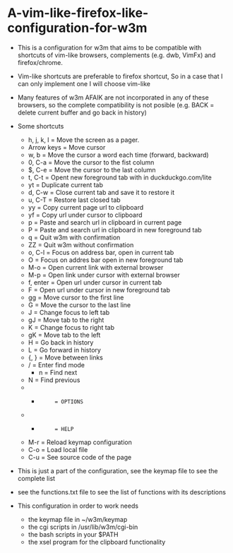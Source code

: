 # A-vim-like-firefox-like-configuration-for-w3m
- This is a configuration for w3m that aims to be compatible with shortcuts of
  vim-like browsers, complements (e.g. dwb, VimFx) and firefox/chrome.
- Vim-like shortcuts are preferable to firefox shortcut, So in a case that I
  can only implement one I will choose vim-like
- Many features of w3m AFAIK are not incorporated in any of these browsers, so
  the complete compatibility is not posible (e.g. BACK = delete current buffer
  and go back in history)

- Some shortcuts
	- h, j, k, l = Move the screen as a pager.
	- Arrow keys = Move cursor
	- w, b       = Move the cursor a word each time (forward, backward)
	- 0, C-a     = Move the cursor to the fist column
	- $, C-e     = Move the cursor to the last column
	- t, C-t     = Opent new foreground tab with in duckduckgo.com/lite
	- yt         = Duplicate current tab
	- d, C-w     = Close current tab and save it to restore it
	- u, C-T     = Restore last closed tab
	- yy         = Copy current page url to clipboard
	- yf         = Copy url under cursor to clipboard
	- p          = Paste and search url in clipboard in current page
	- P          = Paste and search url in clipboard in new foreground tab
	- q          = Quit w3m with confirmation
	- ZZ         = Quit w3m without confirmation
	- o, C-l     = Focus on address bar, open in current tab
	- O          = Focus on addres bar open in new foreground tab
	- M-o        = Open current link with external browser
	- M-p        = Open link under cursor with external browser
	- f, enter   = Open url under cursor in current tab
	- F          = Open url under cursor in new foreground tab
	- gg         = Move cursor to the first line
	- G          = Move the cursor to the last line
	- J          = Change focus to left tab
	- gJ         = Move tab to the right
	- K          = Change focus to right tab
	- gK         = Move tab to the left
	- H          = Go back in history
	- L          = Go forward in history
	- {, }       = Move between links
	- /          = Enter find mode
        - n          = Find next
	- N          = Find previous
	- *          = OPTIONS
	- +          = HELP
	- M-r        = Reload keymap configuration
	- C-o        = Load local file
	- C-u        = See source code of the page

- This is just a part of the configuration, see the keymap file to see the
  complete list
- see the functions.txt file to see the list of functions with its
  descriptions

- This configuration in order to work needs
	- the keymap file in ~/w3m/keymap
	- the cgi scripts in /usr/lib/w3m/cgi-bin
	- the bash scripts in your $PATH
	- the xsel program for the clipboard functionality
